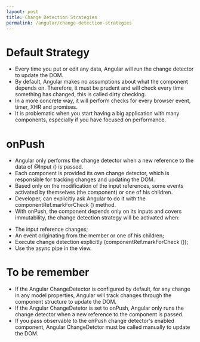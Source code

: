 ```yaml
---
layout: post
title: Change Detection Strategies
permalink: /angular/change-detection-strategies
---
```


# Default Strategy
*	Every time you put or edit any data, Angular will run the change detector to update the DOM.
*	By default, Angular makes no assumptions about what the component depends on. Therefore, it must be prudent and will check every time something has changed, this is called dirty checking. 
*	In a more concrete way, it will perform checks for every browser event, timer, XHR and promises.
*	It is problematic when you start having a big application with many components, especially if you have focused on performance.

# onPush
*	Angular only performs the change detector when a new reference to the data of @Input () is passed.
*	Each component is provided its own change detector, which is responsible for tracking changes and updating the DOM.
*	Based only on the modification of the input references, some events activated by themselves (the component) or one of his children.
*	Developer, can explicitly ask Angular to do it with the componentRef.markForCheck () method.
*	With onPush, the component depends only on its inputs and covers immutability, the change detection strategy will be activated when:
  -	The input reference changes;
  -	An event originating from the member or one of his children;
  -	Execute change detection explicitly (componentRef.markForCheck ());
  -	Use the async pipe in the view.

# To be remember
*	If the Angular ChangeDetector is configured by default, for any change in any model properties, Angular will track changes through the component structure to update the DOM.
*	If the Angular ChangeDetetor is set to onPush, Angular only runs the change detector when a new reference to the component is passed.
*	If you pass observable to the onPush change detector's enabled component, Angular ChangeDetctor must be called manually to update the DOM.
